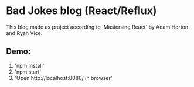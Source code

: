 # Bad Jokes blog (React/Reflux)

This blog made as project according to 'Mastersing React' by Adam Horton and Ryan Vice.

## Demo:

1. 'npm install'
2. 'npm start'
3. 'Open http://localhost:8080/ in browser'

